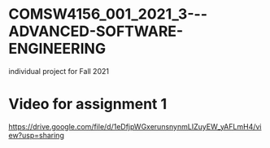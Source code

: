 # COMSW4156_001_2021_3---ADVANCED-SOFTWARE-ENGINEERING
individual project for Fall 2021

# Video for assignment 1

https://drive.google.com/file/d/1eDfjpWGxerunsnynmLIZuyEW_yAFLmH4/view?usp=sharing
